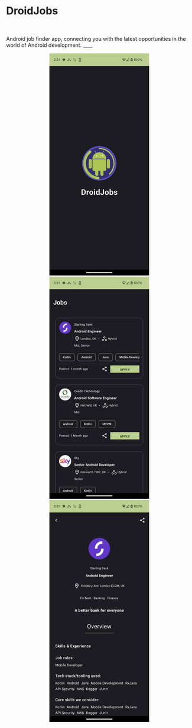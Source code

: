 <h1>DroidJobs</h1><br>

Android job finder app, connecting you with the latest opportunities in the world of Android development. ____


<p align="center">
  <img src="readme_images/splash.png" height=600>
  <img src="readme_images/jobs.png" height=600>
  <img src="readme_images/job-detail.png" height=600>
</p>
